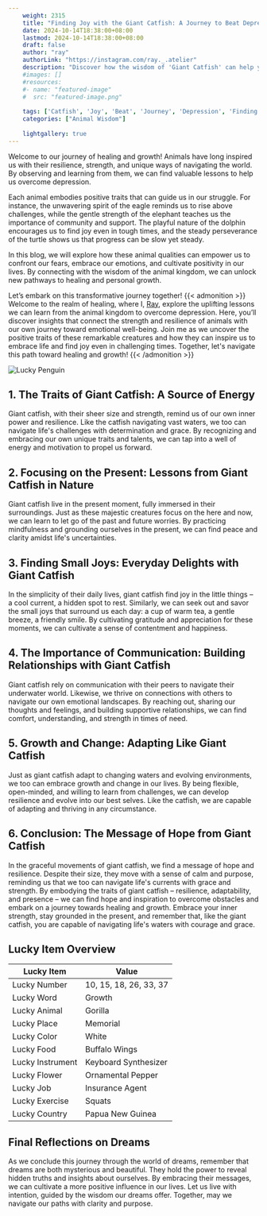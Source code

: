 ```yaml
---
    weight: 2315
    title: "Finding Joy with the Giant Catfish: A Journey to Beat Depression"  # Assuming 'title' column exists
    date: 2024-10-14T18:38:00+08:00
    lastmod: 2024-10-14T18:38:00+08:00
    draft: false
    author: "ray"
    authorLink: "https://instagram.com/ray._.atelier"
    description: "Discover how the wisdom of 'Giant Catfish' can help you overcome depression and find joy in your life journey."
    #images: []
    #resources:
    #- name: "featured-image"
    #  src: "featured-image.png"
    
    tags: ['Catfish', 'Joy', 'Beat', 'Journey', 'Depression', 'Finding', 'Giant']
    categories: ["Animal Wisdom"]
    
    lightgallery: true
---
```

    
Welcome to our journey of healing and growth! Animals have long inspired us with their resilience, strength, and unique ways of navigating the world. By observing and learning from them, we can find valuable lessons to help us overcome depression.

Each animal embodies positive traits that can guide us in our struggle. For instance, the unwavering spirit of the eagle reminds us to rise above challenges, while the gentle strength of the elephant teaches us the importance of community and support. The playful nature of the dolphin encourages us to find joy even in tough times, and the steady perseverance of the turtle shows us that progress can be slow yet steady.

In this blog, we will explore how these animal qualities can empower us to confront our fears, embrace our emotions, and cultivate positivity in our lives. By connecting with the wisdom of the animal kingdom, we can unlock new pathways to healing and personal growth.

Let’s embark on this transformative journey together!
{{< admonition >}}
Welcome to the realm of healing, where I, [Ray](https://instagram.com/ray._.atelier), explore the uplifting lessons we can learn from the animal kingdom to overcome depression. Here, you’ll discover insights that connect the strength and resilience of animals with our own journey toward emotional well-being. Join me as we uncover the positive traits of these remarkable creatures and how they can inspire us to embrace life and find joy even in challenging times. Together, let's navigate this path toward healing and growth!
{{< /admonition >}}

![Lucky Penguin](https://cdn.pixabay.com/photo/2024/09/07/02/34/penguins-9028827_1280.jpg "Lucky Penguin")

## 1. The Traits of Giant Catfish: A Source of Energy
Giant catfish, with their sheer size and strength, remind us of our own inner power and resilience. Like the catfish navigating vast waters, we too can navigate life's challenges with determination and grace. By recognizing and embracing our own unique traits and talents, we can tap into a well of energy and motivation to propel us forward.

## 2. Focusing on the Present: Lessons from Giant Catfish in Nature
Giant catfish live in the present moment, fully immersed in their surroundings. Just as these majestic creatures focus on the here and now, we can learn to let go of the past and future worries. By practicing mindfulness and grounding ourselves in the present, we can find peace and clarity amidst life's uncertainties.

## 3. Finding Small Joys: Everyday Delights with Giant Catfish
In the simplicity of their daily lives, giant catfish find joy in the little things – a cool current, a hidden spot to rest. Similarly, we can seek out and savor the small joys that surround us each day: a cup of warm tea, a gentle breeze, a friendly smile. By cultivating gratitude and appreciation for these moments, we can cultivate a sense of contentment and happiness.

## 4. The Importance of Communication: Building Relationships with Giant Catfish
Giant catfish rely on communication with their peers to navigate their underwater world. Likewise, we thrive on connections with others to navigate our own emotional landscapes. By reaching out, sharing our thoughts and feelings, and building supportive relationships, we can find comfort, understanding, and strength in times of need.

## 5. Growth and Change: Adapting Like Giant Catfish
Just as giant catfish adapt to changing waters and evolving environments, we too can embrace growth and change in our lives. By being flexible, open-minded, and willing to learn from challenges, we can develop resilience and evolve into our best selves. Like the catfish, we are capable of adapting and thriving in any circumstance.

## 6. Conclusion: The Message of Hope from Giant Catfish
In the graceful movements of giant catfish, we find a message of hope and resilience. Despite their size, they move with a sense of calm and purpose, reminding us that we too can navigate life's currents with grace and strength. By embodying the traits of giant catfish – resilience, adaptability, and presence – we can find hope and inspiration to overcome obstacles and embark on a journey towards healing and growth. Embrace your inner strength, stay grounded in the present, and remember that, like the giant catfish, you are capable of navigating life's waters with courage and grace.


## Lucky Item Overview
| Lucky Item          | Value              |
|---------------|--------------------|
| Lucky Number        | 10, 15, 18, 26, 33, 37  |
| Lucky Word          | Growth |
| Lucky Animal        | Gorilla |
| Lucky Place         | Memorial     |
| Lucky Color         | White     |
| Lucky Food          | Buffalo Wings      |
| Lucky Instrument    | Keyboard Synthesizer |
| Lucky Flower        | Ornamental Pepper    |
| Lucky Job           | Insurance Agent       |
| Lucky Exercise      | Squats  |
| Lucky Country       | Papua New Guinea    |


##  Final Reflections on Dreams

As we conclude this journey through the world of dreams, remember that dreams are both mysterious and beautiful. They hold the power to reveal hidden truths and insights about ourselves. By embracing their messages, we can cultivate a more positive influence in our lives. Let us live with intention, guided by the wisdom our dreams offer. Together, may we navigate our paths with clarity and purpose.
